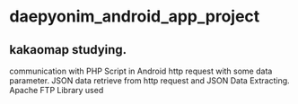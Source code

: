 # daepyonim_android_app_project


kakaomap studying.
----------------
communication with PHP Script in Android
http request with some data parameter.
JSON data retrieve from http request and JSON Data Extracting.
Apache FTP Library used
